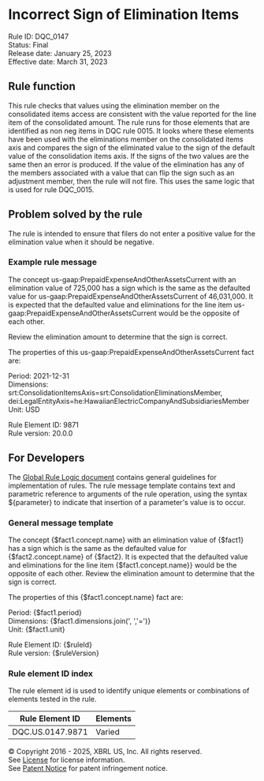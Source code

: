 # Incorrect Sign of Elimination Items  
Rule ID: DQC_0147  
Status: Final  
Release date: January 25, 2023  
Effective date: March 31, 2023  
  
## Rule function
This rule checks that values using the elimination member on the consolidated items access are consistent with the value reported for the line item of the consolidated amount.  The rule runs for those elements that are identified as non neg items in DQC rule 0015. It looks where these elements have been used with the eliminations member on the consolidated items axis and compares the sign of the eliminated value to the sign of the default value of the consolidation items axis.  If the signs of the two values are the same then an error is produced. If the value of the elimination has any of the members associated with a value that can flip the sign such as an adjustment member, then the rule will not fire.  This uses the same logic that is used for rule DQC_0015.

## Problem solved by the rule  
The rule is intended to ensure that filers do not enter a positive value for the elimination value when it should be negative. 

### Example rule message
The concept us-gaap:PrepaidExpenseAndOtherAssetsCurrent with an elimination value of 725,000 has a sign which is the same as the defaulted value for us-gaap:PrepaidExpenseAndOtherAssetsCurrent of 46,031,000. It is expected that the defaulted value and eliminations for the line item us-gaap:PrepaidExpenseAndOtherAssetsCurrent would be the opposite of each other.

Review the elimination amount to determine that the sign is correct.

The properties of this us-gaap:PrepaidExpenseAndOtherAssetsCurrent fact are:

Period: 2021-12-31  
Dimensions: srt:ConsolidationItemsAxis=srt:ConsolidationEliminationsMember, dei:LegalEntityAxis=he:HawaiianElectricCompanyAndSubsidiariesMember  
Unit: USD  

Rule Element ID: 9871  
Rule version: 20.0.0 

## For Developers  
The [Global Rule Logic document](https://github.com/DataQualityCommittee/dqc_us_rules/blob/master/docs/GlobalRuleLogic.md) contains general guidelines for implementation of rules. The rule message template contains text and parametric reference to arguments of the rule operation, using the syntax ${parameter} to indicate that insertion of a parameter's value is to occur.  
  
### General message template 
The concept {$fact1.concept.name} with an elimination value of {$fact1} has a sign which is the same as the defaulted value for {$fact2.concept.name} of {$fact2}. It is expected that the defaulted value and eliminations for the line item {$fact1.concept.name}} would be the opposite of each other. Review the elimination amount to determine that the sign is correct.  

The properties of this {$fact1.concept.name} fact are:  

Period: {$fact1.period}  
Dimensions: {$fact1.dimensions.join(', ','=')}  
Unit: {$fact1.unit}  

Rule Element ID: {$ruleId}  
Rule version: {$ruleVersion}  

### Rule element ID index  
The rule element id is used to identify unique elements or combinations of elements tested in the rule.

|Rule Element ID|Elements|
|--- |--- |
|DQC.US.0147.9871|Varied|

© Copyright 2016 - 2025, XBRL US, Inc. All rights reserved.   
See [License](https://xbrl.us/dqc-license) for license information.  
See [Patent Notice](https://xbrl.us/dqc-patent) for patent infringement notice.  